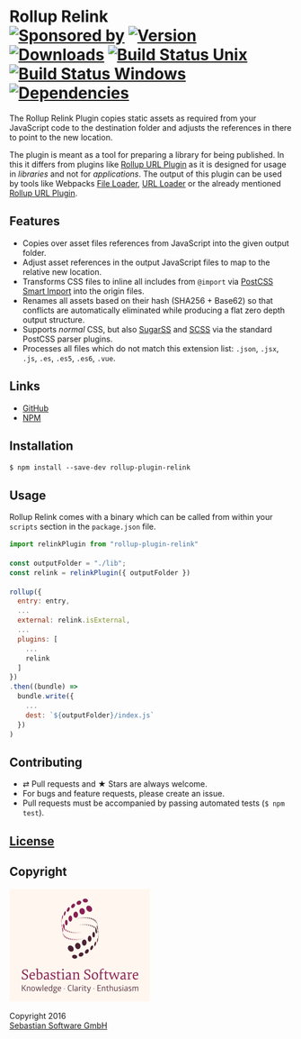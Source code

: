 # Rollup Relink <br/>[![Sponsored by][sponsor-img]][sponsor] [![Version][npm-version-img]][npm] [![Downloads][npm-downloads-img]][npm] [![Build Status Unix][travis-img]][travis] [![Build Status Windows][appveyor-img]][appveyor] [![Dependencies][deps-img]][deps]

The Rollup Relink Plugin copies static assets as required from your JavaScript code to the destination folder and adjusts the references in there to point to the new location.

The plugin is meant as a tool for preparing a library for being published. In this it differs from plugins like [Rollup URL Plugin](https://github.com/Swatinem/rollup-plugin-url) as it is designed for usage in *libraries* and not for *applications*. The output of this plugin can be used by tools like Webpacks [File Loader](https://github.com/webpack/file-loader), [URL Loader](https://github.com/webpack/url-loader) or the already mentioned [Rollup URL Plugin](https://github.com/Swatinem/rollup-plugin-url).

[sponsor-img]: https://img.shields.io/badge/Sponsored%20by-Sebastian%20Software-692446.svg
[sponsor]: https://www.sebastian-software.de
[deps]: https://david-dm.org/sebastian-software/rollup-plugin-relink
[deps-img]: https://david-dm.org/sebastian-software/rollup-plugin-relink.svg
[npm]: https://www.npmjs.com/package/rollup-plugin-relink
[npm-downloads-img]: https://img.shields.io/npm/dm/rollup-plugin-relink.svg
[npm-version-img]: https://img.shields.io/npm/v/rollup-plugin-relink.svg
[travis-img]: https://img.shields.io/travis/sebastian-software/rollup-plugin-relink/master.svg?branch=master&label=unix%20build
[appveyor-img]: https://img.shields.io/appveyor/ci/swernerx/rollup-plugin-relink/master.svg?label=windows%20build
[travis]: https://travis-ci.org/sebastian-software/rollup-plugin-relink
[appveyor]: https://ci.appveyor.com/project/swernerx/rollup-plugin-relink/branch/master

## Features

- Copies over asset files references from JavaScript into the given output folder.
- Adjust asset references in the output JavaScript files to map to the relative new location.
- Transforms CSS files to inline all includes from `@import` via [PostCSS Smart Import](https://github.com/sebastian-software/postcss-smart-import) into the origin files.
- Renames all assets based on their hash (SHA256 + Base62) so that conflicts are automatically eliminated while producing a flat zero depth output structure.
- Supports *normal* CSS, but also [SugarSS](https://github.com/postcss/sugarss) and [SCSS](https://github.com/postcss/postcss-scss) via the standard PostCSS parser plugins.
- Processes all files which do not match this extension list: `.json`, `.jsx`, `.js`, `.es`, `.es5`, `.es6`, `.vue`.



## Links

- [GitHub](https://github.com/sebastian-software/rollup-plugin-relink)
- [NPM](https://www.npmjs.com/package/rollup-plugin-relink)


## Installation

```console
$ npm install --save-dev rollup-plugin-relink
```


## Usage

Rollup Relink comes with a binary which can be called from within your `scripts` section
in the `package.json` file.

```js
import relinkPlugin from "rollup-plugin-relink"

const outputFolder = "./lib";
const relink = relinkPlugin({ outputFolder })

rollup({
  entry: entry,
  ...
  external: relink.isExternal,
  ...
  plugins: [
    ...
    relink
  ]
})
.then((bundle) =>
  bundle.write({
    ...
    dest: `${outputFolder}/index.js`
  })
)
```


## Contributing

* ⇄ Pull requests and ★ Stars are always welcome.
* For bugs and feature requests, please create an issue.
* Pull requests must be accompanied by passing automated tests (`$ npm test`).

## [License](license)


## Copyright

<img src="assets/sebastiansoftware.png" alt="Sebastian Software GmbH Logo" width="250" height="200"/>

Copyright 2016<br/>[Sebastian Software GmbH](http://www.sebastian-software.de)
